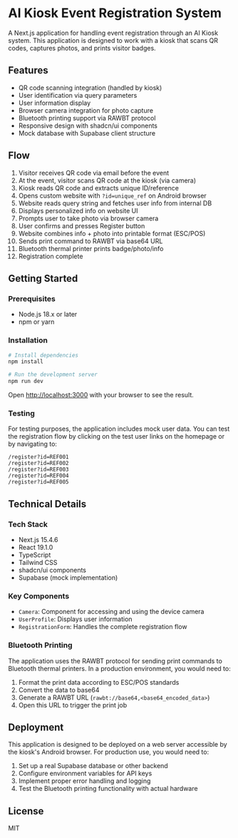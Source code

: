 # AI Kiosk Event Registration System

A Next.js application for handling event registration through an AI Kiosk system. This application is designed to work with a kiosk that scans QR codes, captures photos, and prints visitor badges.

## Features

- QR code scanning integration (handled by kiosk)
- User identification via query parameters
- User information display
- Browser camera integration for photo capture
- Bluetooth printing support via RAWBT protocol
- Responsive design with shadcn/ui components
- Mock database with Supabase client structure

## Flow

1. Visitor receives QR code via email before the event
2. At the event, visitor scans QR code at the kiosk (via camera)
3. Kiosk reads QR code and extracts unique ID/reference
4. Opens custom website with `?id=unique_ref` on Android browser
5. Website reads query string and fetches user info from internal DB
6. Displays personalized info on website UI
7. Prompts user to take photo via browser camera
8. User confirms and presses Register button
9. Website combines info + photo into printable format (ESC/POS)
10. Sends print command to RAWBT via base64 URL
11. Bluetooth thermal printer prints badge/photo/info
12. Registration complete

## Getting Started

### Prerequisites

- Node.js 18.x or later
- npm or yarn

### Installation

```bash
# Install dependencies
npm install

# Run the development server
npm run dev
```

Open [http://localhost:3000](http://localhost:3000) with your browser to see the result.

### Testing

For testing purposes, the application includes mock user data. You can test the registration flow by clicking on the test user links on the homepage or by navigating to:

```
/register?id=REF001
/register?id=REF002
/register?id=REF003
/register?id=REF004
/register?id=REF005
```

## Technical Details

### Tech Stack

- Next.js 15.4.6
- React 19.1.0
- TypeScript
- Tailwind CSS
- shadcn/ui components
- Supabase (mock implementation)

### Key Components

- `Camera`: Component for accessing and using the device camera
- `UserProfile`: Displays user information
- `RegistrationForm`: Handles the complete registration flow

### Bluetooth Printing

The application uses the RAWBT protocol for sending print commands to Bluetooth thermal printers. In a production environment, you would need to:

1. Format the print data according to ESC/POS standards
2. Convert the data to base64
3. Generate a RAWBT URL (`rawbt://base64,<base64_encoded_data>`)
4. Open this URL to trigger the print job

## Deployment

This application is designed to be deployed on a web server accessible by the kiosk's Android browser. For production use, you would need to:

1. Set up a real Supabase database or other backend
2. Configure environment variables for API keys
3. Implement proper error handling and logging
4. Test the Bluetooth printing functionality with actual hardware

## License

MIT
